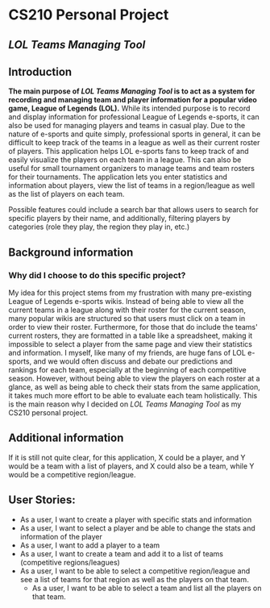 # CS210 Personal Project
## *LOL Teams Managing Tool*

## Introduction

**The main purpose of *LOL Teams Managing Tool* is to act as a system for recording and managing team and player 
information for a popular video game, League of Legends (LOL).** While its intended purpose is to record and display 
information for professional League of Legends e-sports, it can also be used for managing players and teams in casual 
play. Due to the nature of e-sports and quite simply, professional sports in general, it can be difficult to keep track 
of the teams in a league as well as their current roster of players. This application helps LOL e-sports fans to keep 
track of and easily visualize the players on each team in a league. This can also be useful for small tournament 
organizers to manage teams and team rosters for their tournaments. The application lets you enter statistics and 
information about players, view the list of teams in a region/league as well as the list of players on each team. 

Possible features could include a search bar that allows users to search for specific players by their name, and 
additionally, filtering players by categories (role they play, the region they play in, etc.) 


## Background information
### Why did I choose to do this specific project?

My idea for this project stems from my frustration with many pre-existing League of Legends e-sports wikis. Instead of 
being able to view all the current teams in a league along with their roster for the current season, many popular wikis 
are structured so that users must click on a team in order to view their roster. Furthermore, for those that do include 
the teams' current rosters, they are formatted in a table like a spreadsheet, making it impossible to select a player 
from the same page and view their statistics and information. I myself, like many of my friends, are huge fans of LOL 
e-sports, and we would often discuss and debate our predictions and rankings for each team, especially at the beginning 
of each competitive season. However, without being able to view the players on each roster at a glance, as well as being 
able to check their stats from the same application, it takes much more effort to be able to evaluate each team 
holistically. This is the main reason why I decided on *LOL Teams Managing Tool* as my CS210 personal project. 


## Additional information
If it is still not quite clear, for this application, X could be a player, and Y would be a team with a list of players, 
and X could also be a team, while Y would be a competitive region/league.



## User Stories:
- As a user, I want to create a player with specific stats and information
- As a user, I want to select a player and be able to change the stats and information of the player
- As a user, I want to add a player to a team
- As a user, I want to create a team and add it to a list of teams (competitive regions/leagues)
- As a user, I want to be able to select a competitive region/league and see a list of teams for that region as well as
the players on that team.
    - As a user, I want to be able to select a team and list all the players on that team. 